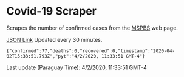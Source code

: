 # Covid-19 Scraper

Scrapes the number of confirmed cases from the [MSPBS](https://www.mspbs.gov.py/covid-19.php) web page.

[JSON Link](https://jmayalag.github.io/covid19-scrape/cases.json)
Updated every 30 minutes.
```
{"confirmed":77,"deaths":0,"recovered":0,"timestamp":"2020-04-02T15:33:51.793Z","pyt":"4/2/2020, 11:33:51 GMT-4"}
```
Last update (Paraguay Time): 4/2/2020, 11:33:51 GMT-4